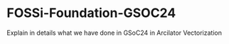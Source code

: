 # FOSSi-Foundation-GSOC24
Explain in details what we have done in GSoC24 in Arcilator Vectorization
